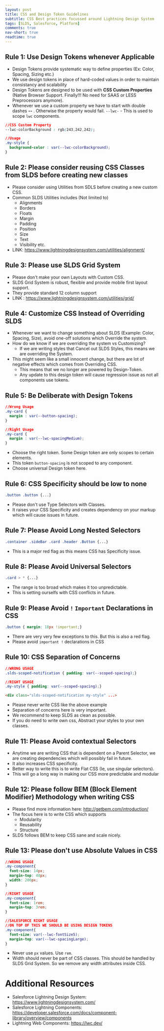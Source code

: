 ```yaml
---
layout: post
title: CSS and Design Token Guidelines
subtitle: CSS Best practices focussed around Lightning Design System
tags: [SLDS, Salesforce, Platform]
comments: true
nav-short: true
readtime: true
---
```


## Rule 1: Use Design Tokens whenever Applicable

* Design Tokens provide systematic way to define properties (Ex: Color, Spacing, Sizing etc.)
* We use design tokens in place of hard-coded values in order to maintain consistancy and scalability
* Design Tokens are designed to be used with **CSS Custom Properties** (Native Browser Support. Finally!!! No need for SAAS or LESS Preprocessors anymore).
* Whenever we use a custom property we have to start with double dashes **--** . Otherwise the property would fail. `--lwc-` - This is used to scope `lwc` components.

```css
//CSS Custom Property
--lwc-colorBackground : rgb(243,242,242);

//Usage
.my-style {
  background-color : var(--lwc-colorBackground);
}
```

## Rule 2: Please consider reusing CSS Classes from SLDS before creating new classes

* Please consider using Utilities from SDLS before creating a new custom CSS.
* Common SLDS Utilities includes (Not limited to)
  * Alignments
  * Borders
  * Floats
  * Margin
  * Padding
  * Position
  * Size
  * Text
  * Visibility etc.
* LINK: https://www.lightningdesignsystem.com/utilities/alignment/


## Rule 3: Please use SLDS Grid System

* Please don't make your own Layouts with Custom CSS.
* SLDS Grid System is robust, flexible and provide mobile first layout support.
* They provide standard 12 column support
* LINK : https://www.lightningdesignsystem.com/utilities/grid/

## Rule 4: Customize CSS Instead of Overriding SLDS

* Whenever we want to change something about SLDS (Example: Color, Spacing, Size), avoid one-off solutions which Override the system.
* How do we know if we are overriding the system vs Customizing?
  * If we are writing styles that Cancel out SLDS Styles, this means we are overriding the System.
* This might seem like a small innocent change, but there are lot of negative effects which comes from Overriding CSS.
  * This means that we no longer are powered by Design-Token.
  * Any update to this design token will cause regression issue as not all components use tokens.
  
## Rule 5: Be Deliberate with Design Tokens

```css
//Wrong Usage
.my-card {
  margin : var(--button-spacing);
}

//Right Usage
.my-card {
  margin : var(--lwc-spacingMedium);
}
```

* Choose the right token. Some Design token are only scopes to certain elements.
* This token `button-spacing` is not scoped to any component.
* Choose universal Design token here.

## Rule 6: CSS Specificity should be low to none

```css
.button .button {...}
```

* Please don't use Type Selectors with Classes.
* It raises your CSS Specificity and creates dependency on your markup which will cause issues in future.

## Rule 7: Please Avoid Long Nested Selectors

```css
.container .sideBar .card .header .Button {...}
```
* This is a major red flag as this means CSS has Specificity issue.

## Rule 8: Please Avoid Universal Selectors

```css
.card > * {...}
```
* The range is too broad which makes it too unpredictable.
* This is setting ourselfs with CSS conflicts in future.


## Rule 9: Please Avoid `!` `Important` Declarations in CSS

```css
.button { margin: 18px !important;}
```
* There are very very few exceptions to this. But this is also a red flag.
* Please avoid `important !` declarations in CSS

## Rule 10: CSS Separation of Concerns

```css
//WRONG USAGE
.slds-scoped-notification { padding: var(--scoped-spacing);}

//RIGHT USAGE
.my-style { padding: var(--scoped-spacing);}
```

```html
<div class="slds-scoped-notification my-style" ...>
```
* Please never write CSS like the above example
* Separation of concerns here is very important.
* We recommend to keep SLDS as clean as possible.
* If you do need to write own css, Abstract your styles to your own classes.

## Rule 11: Please Avoid contextual Selectors

* Anytime we are writing CSS that is dependent on a Parent Selector, we are creating dependencies which will possibly fail in future.
* It also increases CSS specificity.
* Better way to write this is to write Flat CSS (Ie, use singular selectors).
* This will go a long way in making our CSS more predictable and modular

## Rule 12: Please follow BEM (Block Element Modifier) Methodology when writing CSS

* Please find more information here: http://getbem.com/introduction/
* The focus here is to write CSS which supports
  * Modularity
  * Reusability
  * Structure
* SLDS follows BEM to keep CSS sane and scale nicely.

## Rule 13: Please don't use Absolute Values in CSS

```css
//WRONG USAGE
.my-component{
  font-size: 14px;
  margin-top: 48px;
  width: 200px;
}

//RIGHT USAGE
.my-component{
  font-size: 1rem;
  margin-top: 3rem;
}

//SALESFORCE RIGHT USAGE
//ON TOP OF THIS WE SHOULD BE USING DESIGN TOKENS
.my-component{
  font-size: var(--lwc-fontSize5);
  margin-top: var(--lwc-spacingLarge);
}
```
* Never use `px` values. Use `rem`.
* Width should never be part of CSS classes. This should be handled by SLDS Grid System. So we remove any width attributes inside CSS.

# Additional Resources
* Salesforce Lightning Design System: https://www.lightningdesignsystem.com/
* Salesforce Lightning Components: https://developer.salesforce.com/docs/component-library/overview/components
* Lightning Web Components: https://lwc.dev/
